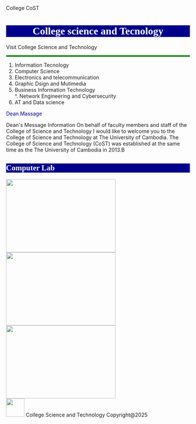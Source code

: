 <!DOCTYPE html>
<html>
<tittle> College CoST </tittle>
<head>
<link rel="icon" type="image/x-icon" href="images/icon.jpg">
</head
<body style = "background-color:lightgray;"> <!background-->
<h1 style="background-color:darkblue; color:white; border=2px solid green;font-family:DaunPenh;font-size 200%; text-align: ;text-align:center;">College science and Tecnology
</h1>
<a "https://cost.uc.edu.kh"> Visit College Science and Technology</a>
<p style="color:darkblue; border:2px solid green;">

1. Information Tecnology<br>
2. Computer Science<br>
3. Electronics and telecommunication<br>
4. Graphic Dsign and Mutimedia<br>
5. Business Information Technology<br>
^. Network Engineering and Cybersecurity<br>
7. AT and Data science </p>
<p style="color:darkblue">
Dean Massage

Dean's Message Information On behalf of faculty members and staff of the College of Science and Technology I would like to welcome you to the College of Science and Technology at The University of Cambodia.
The College of Science and Technology (CoST) was established at the same time as the The University of Cambodia in 2013.B </p>
<h2 style="background-color:darkblue; color: white;border2px solid green;font-family:DaunPenh;font-size 250%; text-align center;">Computer Lab</h2>
<img src="images/uc1.jpg" width="300" height="200">
<img src="images/uc2.jpg" width="300" height="200">
<img src="images/uc3.jpg" width="300" height="200">

</body>
<footer>
<img src="images/icon.jpg" width="50" height="50">
College Science and Technology Copyright@2025 
</footer>
</html>
